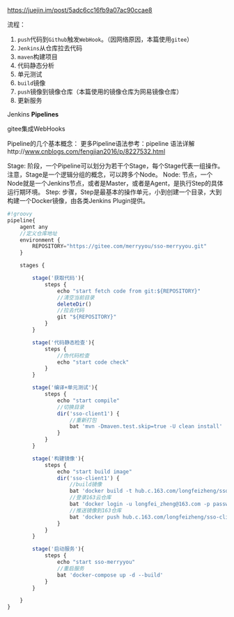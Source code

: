 https://juejin.im/post/5adc6cc16fb9a07ac90ccae8

流程：

1. ```push```代码到```Github```触发```WebHook```。（因网络原因，本篇使用```gitee```）
2. ```Jenkins```从仓库拉去代码
3. ```maven```构建项目
4. 代码静态分析
5. 单元测试
6. ```build```镜像
7. ```push```镜像到镜像仓库（本篇使用的镜像仓库为网易镜像仓库）
8. 更新服务


Jenkins
  **Pipelines**


gitee集成WebHooks

Pipeline的几个基本概念： 更多Pipeline语法参考：pipeline 语法详解http://www.cnblogs.com/fengjian2016/p/8227532.html

Stage: 阶段，一个Pipeline可以划分为若干个Stage，每个Stage代表一组操作。注意，Stage是一个逻辑分组的概念，可以跨多个Node。
Node: 节点，一个Node就是一个Jenkins节点，或者是Master，或者是Agent，是执行Step的具体运行期环境。
Step: 步骤，Step是最基本的操作单元，小到创建一个目录，大到构建一个Docker镜像，由各类Jenkins Plugin提供。

``` js
#!groovy
pipeline{
	agent any
	//定义仓库地址
	environment {
		REPOSITORY="https://gitee.com/merryyou/sso-merryyou.git"
	}

	stages {

		stage('获取代码'){
			steps {
				echo "start fetch code from git:${REPOSITORY}"
				//清空当前目录
				deleteDir()
				//拉去代码
				git "${REPOSITORY}"
			}
		}

		stage('代码静态检查'){
			steps {
				//伪代码检查
				echo "start code check"
			}
		}		

		stage('编译+单元测试'){
			steps {
				echo "start compile"
				//切换目录
				dir('sso-client1') {
					//重新打包
					bat 'mvn -Dmaven.test.skip=true -U clean install'
				}
			}
		}

		stage('构建镜像'){
			steps {
				echo "start build image"
				dir('sso-client1') {
					//build镜像
					bat 'docker build -t hub.c.163.com/longfeizheng/sso-client1:1.0 .'
					//登录163云仓库
					bat 'docker login -u longfei_zheng@163.com -p password hub.c.163.com'
					//推送镜像到163仓库
					bat 'docker push hub.c.163.com/longfeizheng/sso-client1:1.0'
				}
			}
		}

		stage('启动服务'){
			steps {
				echo "start sso-merryyou"
				//重启服务
				bat 'docker-compose up -d --build'
			}
		}				

	}
}
```
